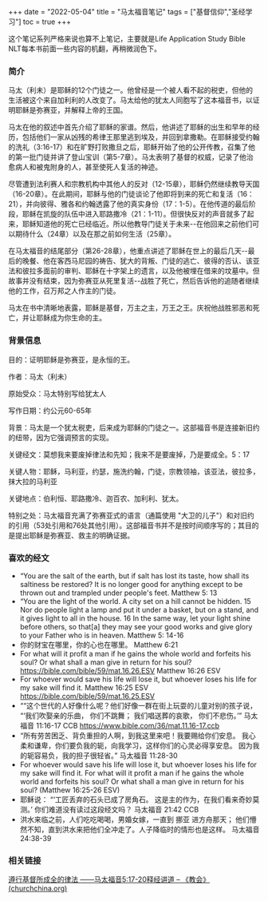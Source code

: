 +++ 
date = "2022-05-04"
title = "马太福音笔记"
tags = ["基督信仰","圣经学习"]
toc = true
+++

这个笔记系列严格来说也算不上笔记，主要就是Life Application Study Bible NLT每本书前面一些内容的机翻，再稍微润色下。
### 简介
马太（利未）是耶稣的12个门徒之一。他曾经是一个被人看不起的税吏，但他的生活被这个来自加利利的人改变了。马太给他的犹太人同胞写了这本福音书，以证明耶稣是弥赛亚，并解释上帝的王国。

马太在他的叙述中首先介绍了耶稣的家谱。然后，他讲述了耶稣的出生和早年的经历，包括他们一家从凶残的希律王那里逃到埃及，并回到拿撒勒。在耶稣接受约翰的洗礼（3:16-17）和在旷野打败撒旦之后，耶稣开始了他的公开传教，召集了他的第一批门徒并讲了登山宝训（第5-7章）。马太表明了基督的权威，记录了他治愈病人和被鬼附身的人，甚至使死人复活的神迹。

尽管遭到法利赛人和宗教机构中其他人的反对（12-15章），耶稣仍然继续教导天国（16-20章）。在此期间，耶稣与他的门徒谈论了他即将到来的死亡和复活（16：21），并向彼得、雅各和约翰透露了他的真实身份（17：1-5）。在他传道的最后阶段，耶稣在凯旋的队伍中进入耶路撒冷（21：1-11）。但很快反对的声音就多了起来，耶稣知道他的死亡已经临近。所以他教导门徒关于未来--在他回来之前他们可以期待什么（24章）以及在那之前如何生活（25章）。

在马太福音的结尾部分（第26-28章），他重点讲述了耶稣在世上的最后几天--最后的晚餐、他在客西马尼园的祷告、犹大的背叛、门徒的逃亡、彼得的否认、该亚法和彼拉多面前的审判、耶稣在十字架上的遗言，以及他被埋在借来的坟墓中。但故事并没有结束，因为弥赛亚从死里复活--战胜了死亡，然后告诉他的追随者继续他的工作，召万邦之人作主的门徒。

马太在书中清晰地表露，耶稣是基督，万主之主，万王之王。庆祝他战胜邪恶和死亡，并让耶稣成为你生命的主。

### 背景信息

目的：证明耶稣是弥赛亚，是永恒的王。

作者：马太（利未）

原始受众：马太特别写给犹太人

写作日期：约公元60-65年

背景：马太是一个犹太税吏，后来成为耶稣的门徒之一。这部福音书是连接新旧约的纽带，因为它强调预言的实现。

关键经文：莫想我来要废掉律法和先知；我来不是要废掉，乃是要成全。5：17

关键人物：耶稣，马利亚，约瑟，施洗约翰，门徒，宗教领袖，该亚法，彼拉多，抹大拉的马利亚

关键地点：伯利恒、耶路撒冷、迦百农、加利利、犹太。

特别之处：马太福音充满了弥赛亚式的语言（通篇使用 "大卫的儿子"）和对旧约的引用（53处引用和76处其他引用）。这部福音书并不是按时间顺序写的；其目的是提出耶稣是弥赛亚、救主的明确证据。

### 喜欢的经文
- “You are the salt of the earth, but if salt has lost its taste, how shall its saltiness be restored? It is no longer good for anything except to be thrown out and trampled under people's feet.
  Matthew 5: 13 
-  “You are the light of the world. A city set on a hill cannot be hidden. 15 Nor do people light a lamp and put it under a basket, but on a stand, and it gives light to all in the house. 16 In the same way, let your light shine before others, so that[a] they may see your good works and give glory to your Father who is in heaven.
  Matthew 5: 14-16
- 你的财宝在哪里，你的心也在哪里。
  Matthew 6:21
- For what will it profit a man if he gains the whole world and forfeits his soul? Or what shall a man give in return for his soul?
  https://bible.com/bible/59/mat.16.26.ESV  Matthew 16:26 ESV
- For whoever would save his life will lose it, but whoever loses his life for my sake will find it.
  Matthew 16:25 ESV https://bible.com/bible/59/mat.16.25.ESV
- ““这个世代的人好像什么呢？他们好像一群在街上玩耍的儿童对别的孩子说， “‘我们吹娶亲的乐曲， 你们不跳舞； 我们唱送葬的哀歌， 你们不悲伤。’”
  ‭‭马太福音‬ ‭11:16-17‬ ‭CCB‬‬  https://www.bible.com/36/mat.11.16-17.ccb
- “所有劳苦困乏、背负重担的人啊，到我这里来吧！我要赐给你们安息。 我心柔和谦卑，你们要负我的轭，向我学习，这样你们的心灵必得享安息。 因为我的轭容易负，我的担子很轻省。”
  马太福音 11:28-30
- For whoever would save his life will lose it, but whoever loses his life for my sake will find it. For what will it profit a man if he gains the whole world and forfeits his soul? Or what shall a man give in return for his soul?
  (‭Matthew‬  ‭16‬:‭25-26‬ ESV)
- 耶稣说： “‘工匠丢弃的石头已成了房角石。 这是主的作为，在我们看来奇妙莫测。’ 你们难道没有读过这段经文吗？ 
  ‭马太福音‬ ‭21‬:‭42‬ CCB
- 洪水来临之前，人们吃吃喝喝，男婚女嫁，一直到 挪亚 进方舟那天； 他们懵然不知，直到洪水来把他们全冲走了。人子降临时的情形也是这样。
  马太福音 24:38-39

### 相关链接

[遵行基督所成全的律法 ——马太福音5:17-20释经讲道 – 《教会》 (churchchina.org)](https://www.churchchina.org/archives/190704.html)